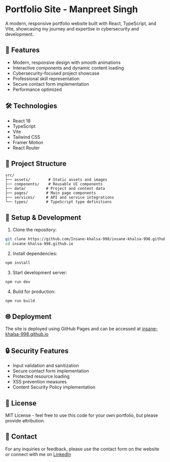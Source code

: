 # Portfolio Site - Manpreet Singh

A modern, responsive portfolio website built with React, TypeScript, and Vite, showcasing my journey and expertise in cybersecurity and development.

## 🚀 Features

- Modern, responsive design with smooth animations
- Interactive components and dynamic content loading
- Cybersecurity-focused project showcase
- Professional skill representation
- Secure contact form implementation
- Performance optimized

## 🛠️ Technologies

- React 18
- TypeScript
- Vite
- Tailwind CSS
- Framer Motion
- React Router

## 📂 Project Structure

```
src/
├── assets/        # Static assets and images
├── components/    # Reusable UI components
├── data/         # Project and content data
├── pages/        # Main page components
├── services/     # API and service integrations
└── types/        # TypeScript type definitions
```

## 🔧 Setup & Development

1. Clone the repository:
```bash
git clone https://github.com/Insane-khalsa-998/insane-khalsa-998.github.io.git
cd insane-khalsa-998.github.io
```

2. Install dependencies:
```bash
npm install
```

3. Start development server:
```bash
npm run dev
```

4. Build for production:
```bash
npm run build
```

## 🌐 Deployment

The site is deployed using GitHub Pages and can be accessed at [insane-khalsa-998.github.io](https://insane-khalsa-998.github.io)

## 🔒 Security Features

- Input validation and sanitization
- Secure contact form implementation
- Protected resource loading
- XSS prevention measures
- Content Security Policy implementation

## 📝 License

MIT License - feel free to use this code for your own portfolio, but please provide attribution.

## 📧 Contact

For any inquiries or feedback, please use the contact form on the website or connect with me on [LinkedIn](https://www.linkedin.com/in/manpreet-singh-263548221/)


